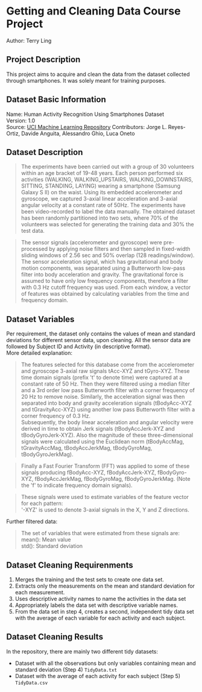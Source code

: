 # Getting and Cleaning Data Course Project

Author: Terry Ling

## Project Description
This project aims to acquire and clean the data from the dataset collected through smartphones. It was solely meant for training purposes.

## Dataset Basic Information
Name: Human Activity Recognition Using Smartphones Dataset  
Version: 1.0  
Source: [UCI Machine Learning Repository](http://archive.ics.uci.edu/ml/datasets/Human+Activity+Recognition+Using+Smartphones)
Contributors: Jorge L. Reyes-Ortiz, Davide Anguita, Alessandro Ghio, Luca Oneto

## Dataset Description
> The experiments have been carried out with a group of 30 volunteers within an age bracket of 19-48 years. Each person performed six activities (WALKING, WALKING_UPSTAIRS, WALKING_DOWNSTAIRS, SITTING, STANDING, LAYING) wearing a smartphone (Samsung Galaxy S II) on the waist. Using its embedded accelerometer and gyroscope, we captured 3-axial linear acceleration and 3-axial angular velocity at a constant rate of 50Hz. The experiments have been video-recorded to label the data manually. The obtained dataset has been randomly partitioned into two sets, where 70% of the volunteers was selected for generating the training data and 30% the test data.  

> The sensor signals (accelerometer and gyroscope) were pre-processed by applying noise filters and then sampled in fixed-width sliding windows of 2.56 sec and 50% overlap (128 readings/window). The sensor acceleration signal, which has gravitational and body motion components, was separated using a Butterworth low-pass filter into body acceleration and gravity. The gravitational force is assumed to have only low frequency components, therefore a filter with 0.3 Hz cutoff frequency was used. From each window, a vector of features was obtained by calculating variables from the time and frequency domain.

## Dataset Variables
Per requirement, the dataset only contains the values of mean and standard deviations for different sensor data, upon cleaning. All the sensor data are followed by Subject ID and Activity (in descriptive format).  
More detailed explanation:  
> The features selected for this database come from the accelerometer and gyroscope 3-axial raw signals tAcc-XYZ and tGyro-XYZ. These time domain signals (prefix 't' to denote time) were captured at a constant rate of 50 Hz. Then they were filtered using a median filter and a 3rd order low pass Butterworth filter with a corner frequency of 20 Hz to remove noise. Similarly, the acceleration signal was then separated into body and gravity acceleration signals (tBodyAcc-XYZ and tGravityAcc-XYZ) using another low pass Butterworth filter with a corner frequency of 0.3 Hz.  
Subsequently, the body linear acceleration and angular velocity were derived in time to obtain Jerk signals (tBodyAccJerk-XYZ and tBodyGyroJerk-XYZ). Also the magnitude of these three-dimensional signals were calculated using the Euclidean norm (tBodyAccMag, tGravityAccMag, tBodyAccJerkMag, tBodyGyroMag, tBodyGyroJerkMag).  

> Finally a Fast Fourier Transform (FFT) was applied to some of these signals producing fBodyAcc-XYZ, fBodyAccJerk-XYZ, fBodyGyro-XYZ, fBodyAccJerkMag, fBodyGyroMag, fBodyGyroJerkMag. (Note the 'f' to indicate frequency domain signals).  

> These signals were used to estimate variables of the feature vector for each pattern:  
'-XYZ' is used to denote 3-axial signals in the X, Y and Z directions.

Further filtered data:
> The set of variables that were estimated from these signals are:  
mean(): Mean value  
std(): Standard deviation

## Dataset Cleaning Requirenments
1. Merges the training and the test sets to create one data set.
2. Extracts only the measurements on the mean and standard deviation for each measurement.
3. Uses descriptive activity names to name the activities in the data set
4. Appropriately labels the data set with descriptive variable names.
5. From the data set in step 4, creates a second, independent tidy data set with the average of each variable for each activity and each subject.

## Dataset Cleaning Results
In the repository, there are mainly two different tidy datasets:  
* Dataset with all the observations but only variables containing mean and standard deviation (Step 4) `TidyData.txt`
* Dataset with the average of each activity for each subject (Step 5) `TidyData.csv`
